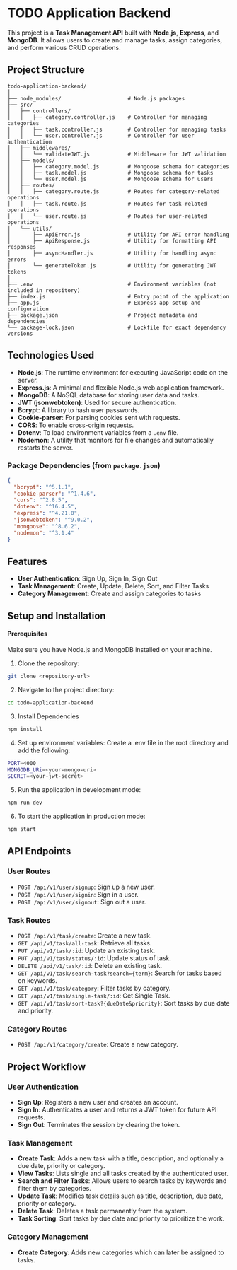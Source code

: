 # TODO Application Backend

This project is a **Task Management API** built with **Node.js**, **Express**, and **MongoDB**. It allows users to create and manage tasks, assign categories, and perform various CRUD operations.

## Project Structure

```plaintext
todo-application-backend/
│
├── node_modules/                     # Node.js packages
├── src/
│   ├── controllers/
│   │   ├── category.controller.js    # Controller for managing categories
│   │   ├── task.controller.js        # Controller for managing tasks
│   │   └── user.controller.js        # Controller for user authentication
│   ├── middlewares/
│   │   └── validateJWT.js            # Middleware for JWT validation
│   ├── models/
│   │   ├── category.model.js         # Mongoose schema for categories
│   │   ├── task.model.js             # Mongoose schema for tasks
│   │   └── user.model.js             # Mongoose schema for users
│   ├── routes/
│   │   ├── category.route.js         # Routes for category-related operations
│   │   ├── task.route.js             # Routes for task-related operations
│   │   └── user.route.js             # Routes for user-related operations
│   └── utils/
│       ├── ApiError.js               # Utility for API error handling
│       ├── ApiResponse.js            # Utility for formatting API responses
│       ├── asyncHandler.js           # Utility for handling async errors
│       └── generateToken.js          # Utility for generating JWT tokens
│
├── .env                              # Environment variables (not included in repository)
├── index.js                          # Entry point of the application
├── app.js                            # Express app setup and configuration
├── package.json                      # Project metadata and dependencies
└── package-lock.json                 # Lockfile for exact dependency versions                    
```


## Technologies Used

- **Node.js**: The runtime environment for executing JavaScript code on the server.
- **Express.js**: A minimal and flexible Node.js web application framework.
- **MongoDB**: A NoSQL database for storing user data and tasks.
- **JWT (jsonwebtoken)**: Used for secure authentication.
- **Bcrypt**: A library to hash user passwords.
- **Cookie-parser**: For parsing cookies sent with requests.
- **CORS**: To enable cross-origin requests.
- **Dotenv**: To load environment variables from a `.env` file.
- **Nodemon**: A utility that monitors for file changes and automatically restarts the server.

### Package Dependencies (from `package.json`)

```json
{
  "bcrypt": "^5.1.1",
  "cookie-parser": "^1.4.6",
  "cors": "^2.8.5",
  "dotenv": "^16.4.5",
  "express": "^4.21.0",
  "jsonwebtoken": "^9.0.2",
  "mongoose": "^8.6.2",
  "nodemon": "^3.1.4"
}
```
## Features

- **User Authentication**: Sign Up, Sign In, Sign Out
- **Task Management**: Create, Update, Delete, Sort, and Filter Tasks
- **Category Management**: Create and assign categories to tasks

## Setup and Installation
#### Prerequisites
Make sure you have Node.js and MongoDB installed on your machine.

1. Clone the repository:
```bash
git clone <repository-url>

```
2. Navigate to the project directory:
```bash
cd todo-application-backend
```

3. Install Dependencies
```bash
npm install
```
4. Set up environment variables:
Create a .env file in the root directory and add the following:
```bash
PORT=4000
MONGODB_URi=<your-mongo-uri>
SECRET=<your-jwt-secret>
```
5. Run the application in development mode:
```bash
npm run dev
```
6. To start the application in production mode:
```bash
npm start
```
## API Endpoints

### User Routes

- `POST /api/v1/user/signup`: Sign up a new user.
- `POST /api/v1/user/signin`: Sign in a user.
- `POST /api/v1/user/signout`: Sign out a user.

### Task Routes

- `POST /api/v1/task/create`: Create a new task.
- `GET /api/v1/task/all-task`: Retrieve all tasks.
- `PUT /api/v1/task/:id`: Update an existing task.
- `PUT /api/v1/task/status/:id`: Update status of task.
- `DELETE /api/v1/task/:id`: Delete an existing task.
- `GET /api/v1/task/search-task?search={term}`: Search for tasks based on keywords.
- `GET /api/v1/task/category`: Filter tasks by category.
- `GET /api/v1/task/single-task/:id`: Get Single Task.
- `GET /api/v1/task/sort-task?{dueDate&priority}`: Sort tasks by due date and priority.

### Category Routes

- `POST /api/v1/category/create`: Create a new category.

## Project Workflow

### User Authentication

- **Sign Up**: Registers a new user and creates an account.
- **Sign In**: Authenticates a user and returns a JWT token for future API requests.
- **Sign Out**: Terminates the session by clearing the token.

### Task Management

- **Create Task**: Adds a new task with a title, description, and optionally a due date, priority or category.
- **View Tasks**: Lists single and all tasks  created by the authenticated user.
- **Search and Filter Tasks**: Allows users to search tasks by keywords and filter them by categories.
- **Update Task**: Modifies task details such as title, description, due date, priority or category.
- **Delete Task**: Deletes a task permanently from the system.
- **Task Sorting**: Sort tasks by due date and priority to prioritize the work.

### Category Management

- **Create Category**: Adds new categories which can later be assigned to tasks.
